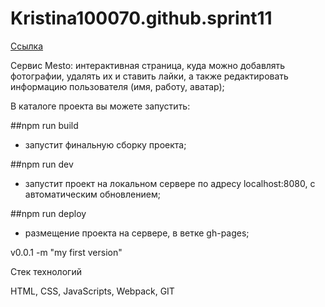 # Kristina100070.github.sprint11

[Ссылка](https://kristina100070.github.io/Kristina100070.github.sprint11/)

Сервис Mesto: интерактивная страница, куда можно добавлять фотографии, удалять их и ставить лайки, а также редактировать информацию пользователя (имя, работу, аватар);

В каталоге проекта вы можете запустить:

##npm run build

- запустит финальную сборку проекта;

##npm run dev

- запустит проект на локальном сервере по адресу localhost:8080, с автоматическим обновлением;

##npm run deploy

- размещение проекта на сервере, в ветке gh-pages;

v0.0.1 -m "my first version"

Стек технологий

HTML, CSS, JavaScripts, Webpack, GIT
